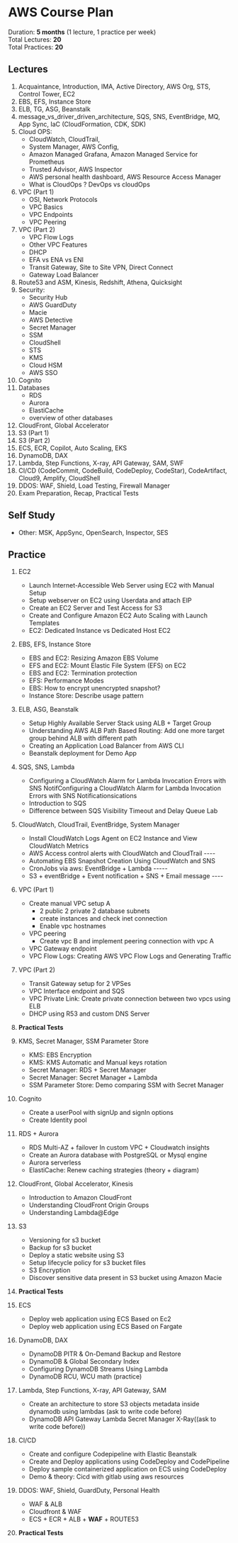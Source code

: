 # AWS Course Plan

Duration: **5 months** (1 lecture, 1 practice per week)  
Total Lectures: **20**  
Total Practices: **20**

## Lectures

1. Acquaintance, Introduction, IMA, Active Directory, AWS Org, STS, Control Tower, EC2
2. EBS, EFS, Instance Store
3. ELB, TG, ASG, Beanstalk
4. message_vs_driver_driven_architecture, SQS, SNS, EventBridge, MQ, App Sync, IaC (CloudFormation, CDK, SDK)
5. Cloud OPS: 
   - CloudWatch, CloudTrail, 
   - System Manager, AWS Config,
   - Amazon Managed Grafana, Amazon Managed Service for Prometheus 
   - Trusted Advisor, AWS Inspector
   - AWS personal health dashboard, AWS Resource Access Manager
   - What is CloudOps ? DevOps vs cloudOps
6. VPC (Part 1)
    - OSI, Network Protocols
    - VPC Basics
    - VPC Endpoints
    - VPC Peering
7. VPC (Part 2)
    - VPC Flow Logs
    - Other VPC Features
    - DHCP
    - EFA vs ENA vs ENI
    - Transit Gateway, Site to Site VPN, Direct Connect
    - Gateway Load Balancer
8. Route53 and ASM, Kinesis, Redshift, Athena, Quicksight
9. Security: 
    - Security Hub
    - AWS GuardDuty
    - Macie
    - AWS Detective
    - Secret Manager
    - SSM
    - CloudShell
    - STS
    - KMS
    - Cloud HSM
    - AWS SSO
10. Cognito
11. Databases
    - RDS
    - Aurora
    - ElastiCache 
    - overview of other databases
12. CloudFront, Global Accelerator
13. S3 (Part 1)
14. S3 (Part 2)
15. ECS, ECR, Copilot, Auto Scaling, EKS
16. DynamoDB, DAX
17. Lambda, Step Functions, X-ray, API Gateway, SAM, SWF
18. CI/CD (CodeCommit, CodeBuild, CodeDeploy, CodeStar), CodeArtifact, Cloud9, Amplify, CloudShell
19. DDOS: WAF, Shield, Load Testing, Firewall Manager
20. Exam Preparation, Recap, Practical Tests

## Self Study

* Other: MSK, AppSync, OpenSearch, Inspector, SES

## Practice

1. EC2
    * Launch Internet-Accessible Web Server using EC2 with Manual Setup
    * Setup webserver on EC2 using Userdata and attach EIP
    * Create an EC2 Server and Test Access for S3
    * Create and Configure Amazon EC2 Auto Scaling with Launch Templates
    * EC2: Dedicated Instance vs Dedicated Host EC2
   
2. EBS, EFS, Instance Store
    * EBS and EC2: Resizing Amazon EBS Volume
    * EFS and EC2: Mount Elastic File System (EFS) on EC2
    * EBS and EC2: Termination protection
    * EFS: Performance Modes
    * EBS: How to encrypt unencrypted snapshot?
    * Instance Store: Describe usage pattern
   
3. ELB, ASG, Beanstalk
    * Setup Highly Available Server Stack using ALB + Target Group
    * Understanding AWS ALB Path Based Routing: Add one more target group behind ALB with different path
    * Creating an Application Load Balancer from AWS CLI
    * Beanstalk deployment for Demo App
   
4. SQS, SNS, Lambda
    * Configuring a CloudWatch Alarm for Lambda Invocation Errors with SNS NotifConfiguring a CloudWatch Alarm for Lambda Invocation Errors with SNS Notificationsications
    * Introduction to SQS
    * Difference between SQS Visibility Timeout and Delay Queue Lab
   
5. CloudWatch, CloudTrail, EventBridge, System Manager
    * Install CloudWatch Logs Agent on EC2 Instance and View CloudWatch Metrics
    * AWS Access control alerts with CloudWatch and CloudTrail ----
    * Automating EBS Snapshot Creation Using CloudWatch and SNS
    * CronJobs via aws: EventBridge + Lambda   -----
    * S3 + eventBridge + Event notification + SNS + Email message   ----
   
6. VPC (Part 1)
    * Create manual VPC setup A
      * 2 public 2 private 2 database subnets
      * create instances and check inet connection
      * Enable vpc hostnames
    * VPC peering
      * Create vpc B and implement peering connection with vpc A
    * VPC Gateway endpoint
    * VPC Flow Logs: Creating AWS VPC Flow Logs and Generating Traffic
   
7. VPC (Part 2)
    * Transit Gateway setup for 2 VPSes 
    * VPC Interface endpoint and SQS
    * VPC Private Link: Create private connection between two vpcs using ELB
    * DHCP using R53 and custom DNS Server

8. **Practical Tests**

9. KMS, Secret Manager, SSM Parameter Store
    * KMS: EBS Encryption
    * KMS: KMS Automatic and Manual keys rotation
    * Secret Manager: RDS + Secret Manager
    * Secret Manager: Secret Manager + Lambda
    * SSM Parameter Store: Demo comparing SSM with Secret Manager
   
10. Cognito
    * Create a userPool with signUp and signIn options
    * Create Identity pool
    
11. RDS + Aurora
    * RDS Multi-AZ + failover In custom VPC + Cloudwatch insights
    * Create an Aurora database with PostgreSQL or Mysql engine
    * Aurora serverless
    * ElastiCache: Renew caching strategies (theory + diagram)
    
12. CloudFront, Global Accelerator, Kinesis
    * Introduction to Amazon CloudFront
    * Understanding CloudFront Origin Groups
    * Understanding Lambda@Edge
    
13. S3
    * Versioning for s3 bucket
    * Backup for s3 bucket
    * Deploy a static website using S3
    * Setup lifecycle policy for s3 bucket files
    * S3 Encryption
    * Discover sensitive data present in S3 bucket using Amazon Macie

14. **Practical Tests**

15. ECS
    * Deploy web application using ECS Based on Ec2
    * Deploy web application using ECS Based on Fargate

16. DynamoDB, DAX
    * DynamoDB PITR & On-Demand Backup and Restore
    * DynamoDB & Global Secondary Index
    * Configuring DynamoDB Streams Using Lambda
    * DynamoDB RCU, WCU math (practice)

17. Lambda, Step Functions, X-ray, API Gateway, SAM
    * Create an architecture to store S3 objects metadata inside dynamodb using lambdas (ask to write code before)
    * DynamoDB API Gateway Lambda Secret Manager X-Ray((ask to write code before))

18. CI/CD
    * Create and configure Codepipeline with Elastic Beanstalk
    * Create and Deploy applications using CodeDeploy and CodePipeline
    * Deploy sample containerized application on ECS using CodeDeploy
    * Demo & theory: Cicd with gitlab using aws resources

19. DDOS: WAF, Shield, GuardDuty, Personal Health
    * WAF & ALB
    * Cloudfront & WAF
    * ECS + ECR + ALB + **WAF** + ROUTE53

20. **Practical Tests** 
